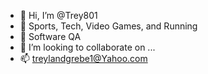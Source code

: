 - 👋 Hi, I’m @Trey801
- 👀 Sports, Tech, Video Games, and Running
- 🌱 Software QA
- 💞️ I’m looking to collaborate on ...
- 📫 treylandgrebe1@Yahoo.com

<!---
Trey801/Trey801 is a ✨ special ✨ repository because its `README.md` (this file) appears on your GitHub profile.
You can click the Preview link to take a look at your changes.
--->
